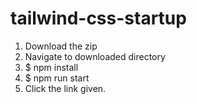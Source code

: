 # tailwind-css-startup
1. Download the zip
2. Navigate to downloaded directory
3. $ npm install
4. $ npm run start
5. Click the link given.
